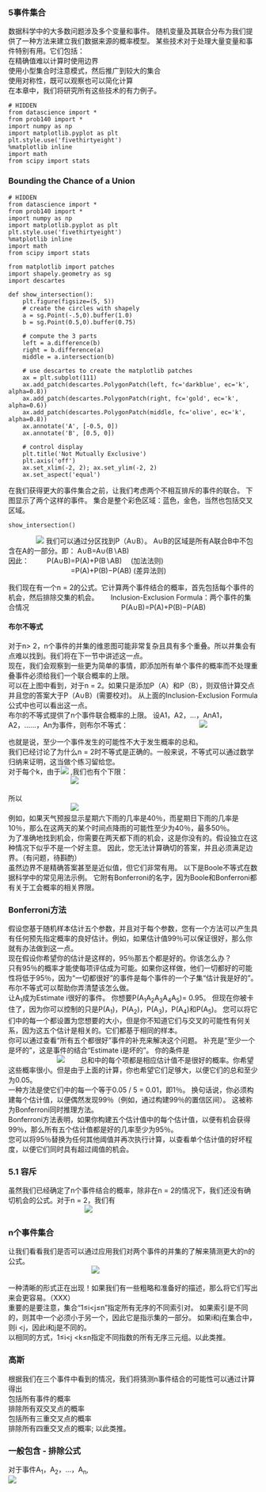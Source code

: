 ### 5事件集合  
数据科学中的大多数问题涉及多个变量和事件。 随机变量及其联合分布为我们提供了一种方法来建立我们数据来源的概率模型。 某些技术对于处理大量变量和事件特别有用。它们包括：  
    在精确值难以计算时使用边界  
    使用小型集合时注意模式，然后推广到较大的集合  
    使用对称性，既可以观察也可以简化计算   
在本章中，我们将研究所有这些技术的有力例子。　　

```
# HIDDEN
from datascience import *
from prob140 import *
import numpy as np
import matplotlib.pyplot as plt
plt.style.use('fivethirtyeight')
%matplotlib inline
import math
from scipy import stats
```
### Bounding the Chance of a Union
```
# HIDDEN
from datascience import *
from prob140 import *
import numpy as np
import matplotlib.pyplot as plt
plt.style.use('fivethirtyeight')
%matplotlib inline
import math
from scipy import stats

from matplotlib import patches
import shapely.geometry as sg
import descartes

def show_intersection():
    plt.figure(figsize=(5, 5))
    # create the circles with shapely
    a = sg.Point(-.5,0).buffer(1.0)
    b = sg.Point(0.5,0).buffer(0.75)

    # compute the 3 parts
    left = a.difference(b)
    right = b.difference(a)
    middle = a.intersection(b)

    # use descartes to create the matplotlib patches
    ax = plt.subplot(111)
    ax.add_patch(descartes.PolygonPatch(left, fc='darkblue', ec='k', alpha=0.8))
    ax.add_patch(descartes.PolygonPatch(right, fc='gold', ec='k', alpha=0.6))
    ax.add_patch(descartes.PolygonPatch(middle, fc='olive', ec='k', alpha=0.8))
    ax.annotate('A', [-0.5, 0])
    ax.annotate('B', [0.5, 0])

    # control display
    plt.title('Not Mutually Exclusive')
    plt.axis('off')
    ax.set_xlim(-2, 2); ax.set_ylim(-2, 2)
    ax.set_aspect('equal')
```
在我们获得更大的事件集合之前，让我们考虑两个不相互排斥的事件的联合。 下图显示了两个这样的事件。 集合是整个彩色区域：蓝色，金色，当然也包括交叉区域。  
```
show_intersection()
```
　　　　![](https://i.imgur.com/0wAqh2R.png)
我们可以通过分区找到P（A∪B）。 A∪B的区域是所有A联合B中不包含在A的一部分。即： A∪B=A∪(B∖AB)  
因此：  　 　P(A∪B)=P(A)+P(B∖AB)     　(加法法则)
　　　　　　　　　=P(A)+P(B)−P(AB)   (差异法则)　　

我们现在有一个n = 2的公式。它计算两个事件结合的概率，首先包括每个事件的机会，然后排除交集的机会。　　
Inclusion-Exclusion Formula：两个事件的集合情况
　　　　　　　　　　　　　P(A∪B)=P(A)+P(B)−P(AB)
#### 布尔不等式
对于n> 2，n个事件的并集的维恩图可能非常复杂且具有多个重叠。所以并集会有点难以找到。我们将在下一节中讲述这一点。  
现在，我们会观察到一些更为简单的事情，即添加所有单个事件的概率而不处理重叠事件必须给我们一个联合概率的上限。  
可以在上图中看到，对于n = 2。如果只是添加P（A）和P（B），则双倍计算交点并且您的答案大于P（A∪B）(需要校对)。 从上面的Inclusion-Exclusion Formula公式中也可以看出这一点。  
布尔的不等式提供了n个事件联合概率的上限。 设A1，A2，...，AnA1，A2，......，An为事件，则布尔不等式： 
　　　　　　　　　　![](https://i.imgur.com/d81Z2c0.png)　
 
也就是说，至少一个事件发生的可能性不大于发生概率的总和。  
我们已经讨论了为什么n = 2时不等式是正确的。一般来说，不等式可以通过数学归纳来证明，这当做个练习留给您。  
对于每个k，由于![](https://i.imgur.com/mQc8d6b.jpg) ,我们也有个下限：  
　　　　　　　　　![](https://i.imgur.com/pDBTZN6.jpg)  

所以  
　　　　　　　　　![](https://i.imgur.com/iGQeSnc.jpg)  
例如，如果天气预报显示星期六下雨的几率是40％，而星期日下雨的几率是10％，那么在这两天的某个时间点降雨的可能性至少为40％，最多50％。  
为了准确地找到机会，你需要在两天都下雨的机会，这是你没有的。假设独立在这种情况下似乎不是一个好主意。 因此，您无法计算确切的答案，并且必须满足边界。（有问题，待斟酌）  
虽然边界不是精确答案甚至是近似值，但它们非常有用。 以下是Boole不等式在数据科学中的常见用法示例。 它附有Bonferroni的名字，因为Boole和Bonferroni都有关于工会概率的相关界限。   

### Bonferroni方法  
假设您基于随机样本估计五个参数，并且对于每个参数，您有一个方法可以产生具有任何预先指定概率的良好估计。例如，如果估计值99％可以保证很好，那么你就有办法做到这一点。  
现在假设你希望你的估计是这样的，95％那五个都是好的。你该怎么办？  
只有95％的概率才能使每项评估成为可能。如果你这样做，他们一切都好的可能性将低于95％，因为“一切都很好”的事件是每个事件的一个子集“估计我是好的”。  
布尔不等式可以帮助你弄清楚该怎么做。  
让A<sub>1</sub>成为Estimate i很好的事件。 你想要P(A<sub>1</sub>A<sub>2</sub>A<sub>3</sub>A<sub>4</sub>A<sub>5</sub>)= 0.95。 但现在你被卡住了，因为你可以控制的只是P(A<sub>1</sub>)，P(A<sub>2</sub>)，P(A<sub>3</sub>)，P(A<sub>4</sub>)和P(A<sub>5</sub>)。 您可以将它们中的每一个都设置为您想要的大小，但是你不知道它们与交叉的可能性有何关系，因为这五个估计是相关的。它们都基于相同的样本。  
你可以通过查看“所有五个都很好”事件的补充来解决这个问题。 补充是“至少一个是坏的”，这是事件的结合“Estimate i是坏的”。 你的条件是  
　　　　　　　![](https://i.imgur.com/XLZSGIp.jpg)　　
总和中的每个项都是相应估计值不是很好的概率。你希望这些概率很小。但是由于上面的计算，你也希望它们足够大，以便它们的总和至少为0.05。  
一种方法是使它们中的每一个等于0.05 / 5 = 0.01，即1％。 换句话说，你必须构建每个估计值，以便偶然发现99％（例如，通过构建99％的置信区间）。 这被称为Bonferroni同时推理方法。  
Bonferroni方法表明，如果你构建五个估计值中的每个估计值，以便有机会获得99％，那么所有五个估计值都是好的几率至少为95％。  
您可以将95％替换为任何其他阈值并再次执行计算，以查看单个估计值的好坏程度，以便它们同时具有超过阈值的机会。  
### 5.1 容斥  
虽然我们已经确定了n个事件结合的概率，除非在n = 2的情况下，我们还没有确切机会的公式。对于n = 2，我们有    
　　　　　　　　　　　![](https://i.imgur.com/EMCP9Fm.jpg)　  
 
### n个事件集合  
让我们看看我们是否可以通过应用我们对两个事件的并集的了解来猜测更大的n的公式。  
　　　　　　　　　　　　![](https://i.imgur.com/dvbZRXH.jpg)　　  
            
一种清晰的形式正在出现！如果我们有一些粗略和准备好的描述，那么将它们写出来会更容易。（XXX）     
重要的是要注意，集合“1≤i<j≤n”指定所有无序的不同索引对。 如果索引是不同的，则其中一个必须小于另一个，因此它是指示集的一部分。 如果i和j在集合中，则i <j，因此i和j是不同的。  
以相同的方式，1≤i<j <k≤n指定不同指数的所有无序三元组。以此类推。     
### 高斯  
根据我们在三个事件中看到的情况，我们将猜测n事件结合的可能性可以通过计算得出  
包括所有事件的概率   
排除所有双交叉点的概率  
包括所有三重交叉点的概率  
排除所有四重交叉点的概率; 以此类推。  
### 一般包含 - 排除公式  
对于事件A<sub>1</sub>，A<sub>2</sub>，...，A<sub>n</sub>,  
![](https://i.imgur.com/RntLiTf.jpg)


